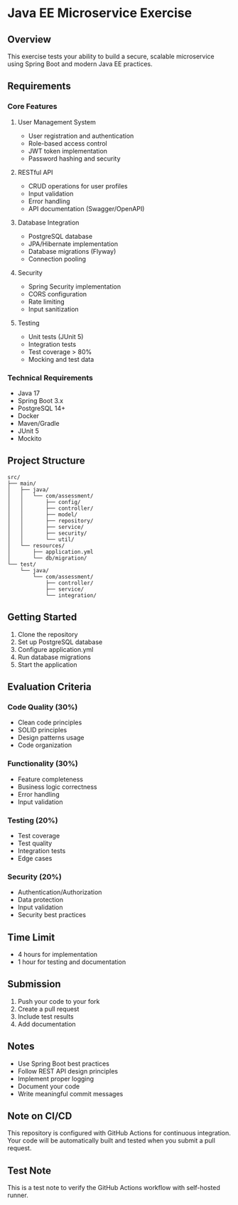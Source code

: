 # Java EE Microservice Exercise

## Overview
This exercise tests your ability to build a secure, scalable microservice using Spring Boot and modern Java EE practices.

## Requirements

### Core Features
1. User Management System
   - User registration and authentication
   - Role-based access control
   - JWT token implementation
   - Password hashing and security

2. RESTful API
   - CRUD operations for user profiles
   - Input validation
   - Error handling
   - API documentation (Swagger/OpenAPI)

3. Database Integration
   - PostgreSQL database
   - JPA/Hibernate implementation
   - Database migrations (Flyway)
   - Connection pooling

4. Security
   - Spring Security implementation
   - CORS configuration
   - Rate limiting
   - Input sanitization

5. Testing
   - Unit tests (JUnit 5)
   - Integration tests
   - Test coverage > 80%
   - Mocking and test data

### Technical Requirements
- Java 17
- Spring Boot 3.x
- PostgreSQL 14+
- Docker
- Maven/Gradle
- JUnit 5
- Mockito

## Project Structure
```
src/
├── main/
│   ├── java/
│   │   └── com/assessment/
│   │       ├── config/
│   │       ├── controller/
│   │       ├── model/
│   │       ├── repository/
│   │       ├── service/
│   │       ├── security/
│   │       └── util/
│   └── resources/
│       ├── application.yml
│       └── db/migration/
└── test/
    └── java/
        └── com/assessment/
            ├── controller/
            ├── service/
            └── integration/
```

## Getting Started

1. Clone the repository
2. Set up PostgreSQL database
3. Configure application.yml
4. Run database migrations
5. Start the application

## Evaluation Criteria

### Code Quality (30%)
- Clean code principles
- SOLID principles
- Design patterns usage
- Code organization

### Functionality (30%)
- Feature completeness
- Business logic correctness
- Error handling
- Input validation

### Testing (20%)
- Test coverage
- Test quality
- Integration tests
- Edge cases

### Security (20%)
- Authentication/Authorization
- Data protection
- Input validation
- Security best practices

## Time Limit
- 4 hours for implementation
- 1 hour for testing and documentation

## Submission
1. Push your code to your fork
2. Create a pull request
3. Include test results
4. Add documentation

## Notes
- Use Spring Boot best practices
- Follow REST API design principles
- Implement proper logging
- Document your code
- Write meaningful commit messages 

## Note on CI/CD

This repository is configured with GitHub Actions for continuous integration. Your code will be automatically built and tested when you submit a pull request.

## Test Note
This is a test note to verify the GitHub Actions workflow with self-hosted runner.
